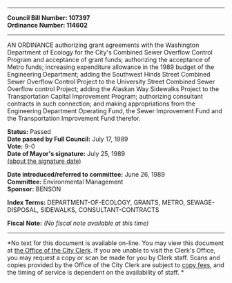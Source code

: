 * * * * *  
  
**Council Bill Number: [](#h0)[](#h2)107397**   
**Ordinance Number: 114602**  
  
* * * * *  
  
AN ORDINANCE authorizing grant agreements with the Washington Department of Ecology for the City's Combined Sewer Overflow Control Program and acceptance of grant funds; authorizing the acceptance of Metro funds; increasing expenditure allowance in the 1989 budget of the Engineering Department; adding the Southwest Hinds Street Combined Sewer Overflow Control Project to the University Street Combined Sewer Overflow control Project; adding the Alaskan Way Sidewalks Project to the Transportation Capital Improvement Program; authorizing consultant contracts in such connection; and making appropriations from the Engineering Department Operating Fund, the Sewer Improvement Fund and the Transportation Improvement Fund therefor.  
  
**Status:** Passed   
**Date passed by Full Council:** July 17, 1989   
**Vote:** 9-0   
**Date of Mayor's signature:** July 25, 1989   
[(about the signature date)](/~public/approvaldate.htm)   
  
  
**Date introduced/referred to committee:** June 26, 1989   
**Committee:** Environmental Management   
**Sponsor:** BENSON   
  
**Index Terms:** DEPARTMENT-OF-ECOLOGY, GRANTS, METRO, SEWAGE-DISPOSAL, SIDEWALKS, CONSULTANT-CONTRACTS  
  
**Fiscal Note:** *(No fiscal note available at this time)*  
  
* * * * *  
  
*No text for this document is available on-line. You may view this document at [the Office of the City Clerk](http://www.seattle.gov/leg/clerk/contactUs.htm). If you are unable to visit the Clerk's Office, you may request a copy or scan be made for you by Clerk staff. Scans and copies provided by the Office of the City Clerk are subject to [copy fees](http://clerk.seattle.gov/~public/clerkfees.htm), and the timing of service is dependent on the availability of staff. *  
  
  
